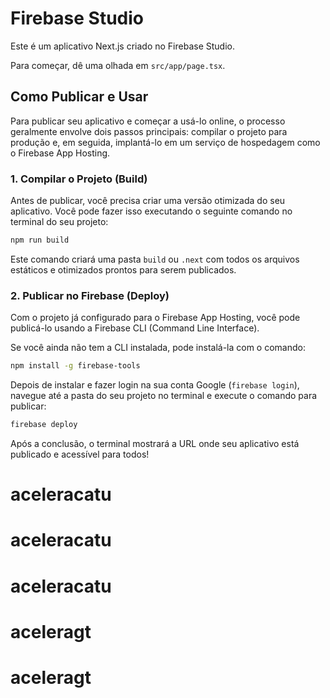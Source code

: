 # Firebase Studio

Este é um aplicativo Next.js criado no Firebase Studio.

Para começar, dê uma olhada em `src/app/page.tsx`.

## Como Publicar e Usar

Para publicar seu aplicativo e começar a usá-lo online, o processo geralmente envolve dois passos principais: compilar o projeto para produção e, em seguida, implantá-lo em um serviço de hospedagem como o Firebase App Hosting.

### 1. Compilar o Projeto (Build)

Antes de publicar, você precisa criar uma versão otimizada do seu aplicativo. Você pode fazer isso executando o seguinte comando no terminal do seu projeto:

```bash
npm run build
```

Este comando criará uma pasta `build` ou `.next` com todos os arquivos estáticos e otimizados prontos para serem publicados.

### 2. Publicar no Firebase (Deploy)

Com o projeto já configurado para o Firebase App Hosting, você pode publicá-lo usando a Firebase CLI (Command Line Interface).

Se você ainda não tem a CLI instalada, pode instalá-la com o comando:
```bash
npm install -g firebase-tools
```

Depois de instalar e fazer login na sua conta Google (`firebase login`), navegue até a pasta do seu projeto no terminal e execute o comando para publicar:

```bash
firebase deploy
```

Após a conclusão, o terminal mostrará a URL onde seu aplicativo está publicado e acessível para todos!
# aceleracatu
# aceleracatu
# aceleracatu
# aceleragt
# aceleragt
